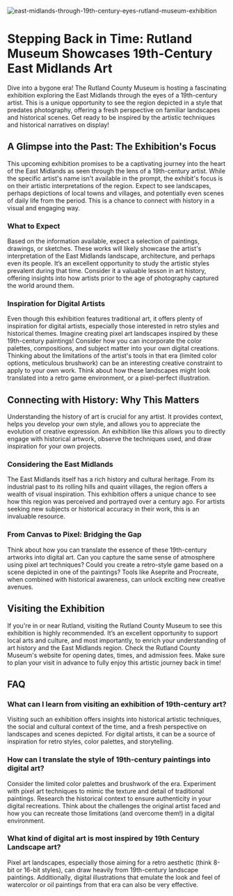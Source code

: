 ![east-midlands-through-19th-century-eyes-rutland-museum-exhibition](https://images.pexels.com/photos/2073700/pexels-photo-2073700.jpeg?auto=compress&cs=tinysrgb&fit=crop&h=627&w=1200)

# Stepping Back in Time: Rutland Museum Showcases 19th-Century East Midlands Art

Dive into a bygone era! The Rutland County Museum is hosting a fascinating exhibition exploring the East Midlands through the eyes of a 19th-century artist. This is a unique opportunity to see the region depicted in a style that predates photography, offering a fresh perspective on familiar landscapes and historical scenes. Get ready to be inspired by the artistic techniques and historical narratives on display!

## A Glimpse into the Past: The Exhibition's Focus

This upcoming exhibition promises to be a captivating journey into the heart of the East Midlands as seen through the lens of a 19th-century artist. While the specific artist's name isn't available in the prompt, the exhibit's focus is on their artistic interpretations of the region. Expect to see landscapes, perhaps depictions of local towns and villages, and potentially even scenes of daily life from the period. This is a chance to connect with history in a visual and engaging way.

### What to Expect

Based on the information available, expect a selection of paintings, drawings, or sketches. These works will likely showcase the artist's interpretation of the East Midlands landscape, architecture, and perhaps even its people. It’s an excellent opportunity to study the artistic styles prevalent during that time. Consider it a valuable lesson in art history, offering insights into how artists prior to the age of photography captured the world around them.

### Inspiration for Digital Artists

Even though this exhibition features traditional art, it offers plenty of inspiration for digital artists, especially those interested in retro styles and historical themes. Imagine creating pixel art landscapes inspired by these 19th-century paintings! Consider how you can incorporate the color palettes, compositions, and subject matter into your own digital creations. Thinking about the limitations of the artist's tools in that era (limited color options, meticulous brushwork) can be an interesting creative constraint to apply to your own work. Think about how these landscapes might look translated into a retro game environment, or a pixel-perfect illustration.

## Connecting with History: Why This Matters

Understanding the history of art is crucial for any artist. It provides context, helps you develop your own style, and allows you to appreciate the evolution of creative expression. An exhibition like this allows you to directly engage with historical artwork, observe the techniques used, and draw inspiration for your own projects. 

### Considering the East Midlands

The East Midlands itself has a rich history and cultural heritage. From its industrial past to its rolling hills and quaint villages, the region offers a wealth of visual inspiration. This exhibition offers a unique chance to see how this region was perceived and portrayed over a century ago. For artists seeking new subjects or historical accuracy in their work, this is an invaluable resource.

### From Canvas to Pixel: Bridging the Gap

Think about how you can translate the essence of these 19th-century artworks into digital art. Can you capture the same sense of atmosphere using pixel art techniques? Could you create a retro-style game based on a scene depicted in one of the paintings? Tools like Aseprite and Procreate, when combined with historical awareness, can unlock exciting new creative avenues.

## Visiting the Exhibition

If you're in or near Rutland, visiting the Rutland County Museum to see this exhibition is highly recommended. It’s an excellent opportunity to support local arts and culture, and most importantly, to enrich your understanding of art history and the East Midlands region. Check the Rutland County Museum's website for opening dates, times, and admission fees. Make sure to plan your visit in advance to fully enjoy this artistic journey back in time!

## FAQ

### What can I learn from visiting an exhibition of 19th-century art?

Visiting such an exhibition offers insights into historical artistic techniques, the social and cultural context of the time, and a fresh perspective on landscapes and scenes depicted. For digital artists, it can be a source of inspiration for retro styles, color palettes, and storytelling.

### How can I translate the style of 19th-century paintings into digital art?

Consider the limited color palettes and brushwork of the era. Experiment with pixel art techniques to mimic the texture and detail of traditional paintings. Research the historical context to ensure authenticity in your digital recreations. Think about the challenges the original artist faced and how you can recreate those limitations (and overcome them!) in a digital environment.

### What kind of digital art is most inspired by 19th Century Landscape art?

Pixel art landscapes, especially those aiming for a retro aesthetic (think 8-bit or 16-bit styles), can draw heavily from 19th-century landscape paintings. Additionally, digital illustrations that emulate the look and feel of watercolor or oil paintings from that era can also be very effective.